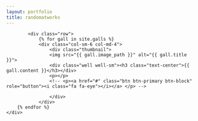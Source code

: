 ```yaml
---
layout: portfolio
title: randomatworks
---
```

<div class="container">
	<div class="col-md-12">
		
			<div class="row">
				{% for gall in site.galls %}
  				<div class="col-sm-6 col-md-4">
    				<div class="thumbnail">
      				<img src="{{ gall.image_path }}" alt="{{ gall.title }}">
        			<div class="well well-sm"><h3 class="text-center">{{ gall.content }}</h3></div>
        			<p></p>
        			<!-- <p><a href="#" class="btn btn-primary btn-block" role="button"><i class="fa fa-eye"></i></a> </p> -->
      			
    				</div>
  				</div>
		{% endfor %}
	</div>
</div>
</div>